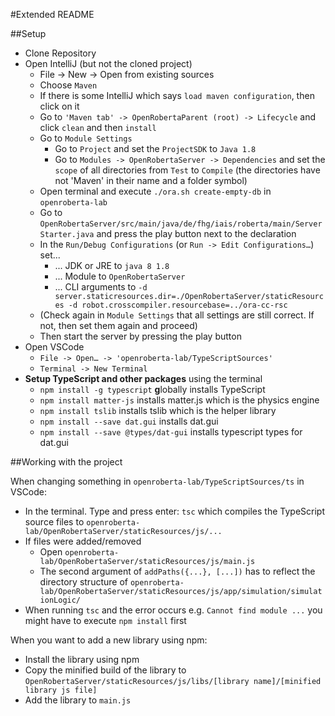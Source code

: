 #Extended README

##Setup

- Clone Repository
- Open IntelliJ (but not the cloned project)
    - File -> New -> Open from existing sources
    - Choose `Maven`
    - If there is some IntelliJ which says `load maven configuration`, then click on it
    - Go to `'Maven tab' -> OpenRobertaParent (root) -> Lifecycle` and click `clean` and then `install`
    - Go to `Module Settings`
      - Go to `Project` and set the `ProjectSDK` to `Java 1.8`
      - Go to `Modules -> OpenRobertaServer -> Dependencies` and set the `scope` of all directories from `Test` to `Compile` (the directories have not 'Maven' in their name and a folder symbol)
    - Open terminal and execute `./ora.sh create-empty-db` in `openroberta-lab`
    - Go to `OpenRobertaServer/src/main/java/de/fhg/iais/roberta/main/ServerStarter.java` and press the play button next to the declaration
    - In the `Run/Debug Configurations` (or `Run -> Edit Configurations…`) set...
        - ... JDK or JRE to `java 8 1.8`
        - ... Module to `OpenRobertaServer`
        - ... CLI arguments to `-d server.staticresources.dir=./OpenRobertaServer/staticResources -d robot.crosscompiler.resourcebase=../ora-cc-rsc`
    - (Check again in `Module Settings` that all settings are still correct. If not, then set them again and proceed)
    - Then start the server by pressing the play button
- Open VSCode
    - `File -> Open… -> 'openroberta-lab/TypeScriptSources'`
    - `Terminal -> New Terminal`
- **Setup TypeScript and other packages** using the terminal
    - `npm install -g typescript` **g**lobally installs TypeScript
    - `npm install matter-js` installs matter.js which is the physics engine
    - `npm install tslib` installs tslib which is the helper library
    - `npm install --save dat.gui` installs dat.gui
    - `npm install --save @types/dat-gui` installs typescript types for dat.gui


##Working with the project

When changing something in `openroberta-lab/TypeScriptSources/ts` in VSCode:
- In the terminal. Type and press enter: `tsc` which compiles the TypeScript source files to `openroberta-lab/OpenRobertaServer/staticResources/js/...`
- If files were added/removed
    - Open `openroberta-lab/OpenRobertaServer/staticResources/js/main.js`
    - The second argument of `addPaths({...}, [...])` has to reflect the directory structure of `openroberta-lab/OpenRobertaServer/staticResources/js/app/simulation/simulationLogic/`
- When running `tsc` and the error occurs e.g. `Cannot find module ...` you might have to execute `npm install` first

When you want to add a new library using npm:
- Install the library using npm
- Copy the minified build of the library to `OpenRobertaServer/staticResources/js/libs/[library name]/[minified library js file]`
- Add the library to `main.js`